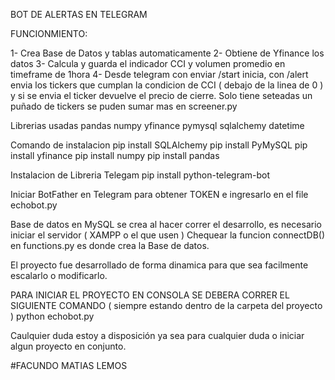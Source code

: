 BOT DE ALERTAS EN TELEGRAM

FUNCIONMIENTO:

 1- Crea Base de Datos y tablas automaticamente
 2- Obtiene de Yfinance los datos
 3- Calcula y guarda el indicador CCI y volumen promedio en timeframe de 1hora
 4- Desde telegram con enviar /start inicia, con /alert envia los tickers que cumplan la condicion de CCI ( debajo de la linea de 0 ) y si se envia el ticker devuelve el precio de cierre. 
 Solo tiene seteadas un puñado de tickers se puden sumar mas en screener.py


Librerias usadas
 pandas
 numpy
 yfinance
 pymysql
 sqlalchemy
 datetime

Comando de instalacion
 pip install SQLAlchemy
 pip install PyMySQL
 pip install yfinance
 pip install numpy
 pip install pandas

Instalacion de Libreria Telegam
 pip install python-telegram-bot

Iniciar BotFather en Telegram para obtener TOKEN e ingresarlo en el file echobot.py

Base de datos en MySQL se crea al hacer correr el desarrollo, es necesario iniciar el servidor ( XAMPP o el que usen )
Chequear la funcion connectDB() en functions.py es donde crea la Base de datos. 

El proyecto fue desarrollado de forma dinamica para que sea facilmente escalarlo o modificarlo.

PARA INICIAR EL PROYECTO EN CONSOLA SE DEBERA CORRER EL SIGUIENTE COMANDO ( siempre estando dentro de la carpeta del proyecto )
python echobot.py

Caulquier duda estoy a disposición ya sea para cualquier duda o iniciar algun proyecto en conjunto. 

#FACUNDO MATIAS LEMOS 
